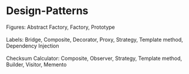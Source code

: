 # Design-Patterns

Figures: Abstract Factory, Factory, Prototype <br></br>
Labels: Bridge, Composite, Decorator, Proxy, Strategy, Template method, Dependency Injection <br></br>
Checksum Calculator: Composite, Observer, Strategy, Template method, Builder, Visitor, Memento <br></br>
